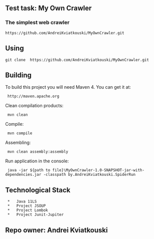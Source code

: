 
Test task:  My Own Crawler
----------------------------------------------------
### The simplest web crawler

    https://github.com/AndreiKviatkouski/MyOwnCrawler.git
     
Using
--------

    git clone  https://github.com/AndreiKviatkouski/MyOwnCrawler.git
     
Building
--------
 
 To build this project you will need Maven 4. You can get it at:
 
     http://maven.apache.org

 Clean compilation products:
 
     mvn clean
     
 Compile:
 
     mvn compile
     
  Assembling:
     
     mvn clean assembly:assembly
     
     
  Run application in the console:
  
     java -jar ${path to file}\MyOwnCrawler-1.0-SNAPSHOT-jar-with-dependencies.jar -classpath by.AndreiKviatkouski.SpiderRun

  ## Technological Stack
     *   Java 11LS
     *   Project JSOUP 
     *   Project Lombok
     *   Project Junit-Jupiter
   
     
 ## Repo owner: Andrei Kviatkouski